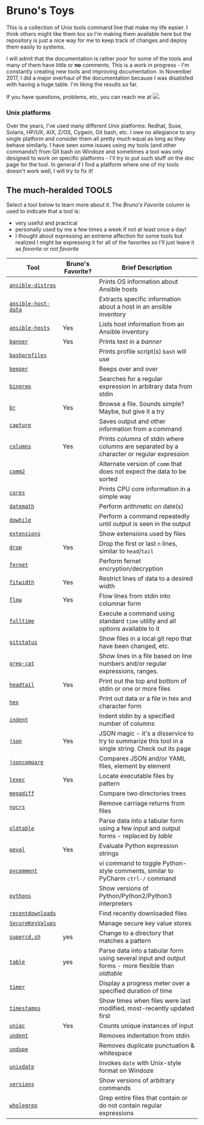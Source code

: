 # Bruno's Toys
This is a collection of Unix tools command line that make my life easier.  I think others might like them too so I'm making them available here but the repository is just a nice way for me to keep track of changes and deploy them easily to systems.

I will admit that the documentation is rather poor for some of the tools and many of them have little or **no** comments.  This is a work in progress - I'm constantly creating new tools and improving documentation.  In November 2017, I did a major overhaul of the documentation because I was disatisfed with having a huge table.  I'm liking the results so far.

If you have questions, problems, etc, you can reach me at <img src="images/email.jpg" />.

### Unix platforms

Over the years, I've used many different _Unix_ platforms: Redhat, Suse, Solaris, HP/UX, AIX, Z/OS, Cygwin, Git bash, etc.  I owe no allegiance to any single platform and consider them all pretty much equal as long as they behave similarly.  I have seen some issues using my tools (and other commands!) from Git bash on Windoze and sometimes a tool was only designed to work on specific platforms - I'll try to put such stuff on the doc page for the tool.  In general if I find a platform where one of my tools doesn't work well, I will try to fix it!

## The much-heralded TOOLS

Select a tool below to learn more about it.  The _Bruno's Favorite_ column is used to indicate that a tool is:
- very useful and practical
- personally used by me a few times a week if not at least once a day!
- I thought about expressing an extreme affection for some tools but realized I might be expressing it for all of the favorites so I'll just leave it as _favorite_ or _not favorite_

| Tool                                            | Bruno's Favorite? | Brief Description                                                                                    |
|-------------------------------------------------|-------------------|------------------------------------------------------------------------------------------------------|
| [`ansible-distros`](doc/ansible-distros.md)     |                   | Prints OS information about Ansible hosts                                                            |
| [`ansible-host-data`](doc/ansible-host-data.md) |                   | Extracts specific information about a host in an ansible inventory                                   |
| [`ansible-hosts`](doc/ansible-hosts.md)         | Yes               | Lists host information from an Ansible inventory                                                     |
| [`banner`](doc/banner.md)                       | Yes               | Prints text in a _banner_                                                                            |
| [`bashprofiles`](doc/bashprofiles.md)           |                   | Prints profile script(s) `bash` will use                                                             |
| [`beeper`](doc/beeper.md)                       |                   | Beeps over and over                                                                                  |
| [`bingrep`](doc/bingrep.md)                     |                   | Searches for a regular expression in arbitrary data from stdin                                       |
| [`br`](doc/br.md)                               | Yes               | Browse a file.  Sounds simple?  Maybe, but give it a try                                             |
| [`capture`](doc/capture.md)                     |                   | Saves output and other information from a command                                                    |
| [`columns`](doc/columns.md)                     | Yes               | Prints _columns_ of stdin where columns are separated by a character or regular expression           |
| [`comm2`](doc/comm2.md)                         |                   | Alternate version of `comm` that does not expect the data to be sorted                               |
| [`cores`](doc/cores.md)                         |                   | Prints CPU core information in a simple way                                                          |
| [`datemath`](doc/datemath.md)                   |                   | Perform arithmetic on date(s)                                                                        |
| [`dowhile`](doc/dowhile.md)                     |                   | Perform a command repeatedly until output is seen in the output                                      |
| [`extensions`](doc/extensions.md)               |                   | Show extensions used by files                                                                        |
| [`drop`](doc/drop.md)                           | Yes               | Drop the first or last `n` lines, similar to `head`/`tail`                                           |
| [`fernet`](doc/fernet.md)                       |                   | Perform fernet encryption/decryption                                                                 |
| [`fitwidth`](doc/fitwidth.md)                   | Yes               | Restrict lines of data to a desired width                                                            |
| [`flow`](doc/flow.md)                           | Yes               | Flow lines from stdin into columnar form                                                             |
| [`fulltime`](doc/fulltime.md)                   |                   | Execute a command using standard `time` utility and all options available to it                      |
| [`gitstatus`](doc/gitstatus.md)                 |                   | Show files in a local git repo that have been changed, etc.                                          |
| [`grep-cat`](doc/grep-cat.md)                   |                   | Show lines in a file based on line numbers and/or regular expressions, ranges.                       |
| [`headtail`](doc/headtail.md)                   | Yes               | Print out the top and bottom of stdin or one or more files                                           |
| [`hex`](doc/hex.md)                             |                   | Print out data or a file in hex and character form                                                   |
| [`indent`](doc/indent.md)                       |                   | Indent stdin by a specified number of columns                                                        |
| [`json`](doc/json.md)                           | Yes               | JSON magic - it's a disservice to try to summarize this tool in a single string.  Check out its page |
| [`jsoncompare`](doc/jsoncompare.md)             |                   | Compares JSON and/or YAML files, element by element                                                  |
| [`lexec`](doc/lexec.md)                         | Yes               | Locate executable files by pattern                                                                   |
| [`megadiff`](doc/megadiff.md)                   |                   | Compare two directories trees                                                                        |
| [`nocrs`](doc/nocrs.md)                         |                   | Remove carriage returns from files                                                                   |
| [`oldtable`](doc/oldtable.md)                   |                   | Parse data into a tabular form using a few input and output forms - replaced by _table_              |
| [`peval`](doc/peval.md)                         | Yes               | Evaluate Python expression strings                                                                   |
| [`pycomment`](doc/pycomment.md)                 |                   | vi command to toggle Python-style comments, similar to PyCharm `ctrl-/` command                      |
| [`pythons`](doc/pythons.md)                     |                   | Show versions of Python/Python2/Python3 interpreters                                                 |
| [`recentdownloads`](doc/recentdownloads.md)     |                   | Find recently downloaded files                                                                       |
| [`SecureKeyValues`](doc/SecureKeyValues.md)     |                   | Manage secure key value stores                                                                       |
| [`supercd.sh`](doc/supercd.sh.md)               | yes               | Change to a directory that matches a pattern                                                         |
| [`table`](doc/table.md)                         | yes               | Parse data into a tabular form using several input and output forms - more flexible than _oldtable_  |
| [`timer`](doc/timer.md)                         |                   | Display a progress meter over a specified duration of time                                           |
| [`timestamps`](doc/timestamps.md)               |                   | Show times when files were last modified, most-recently updated first                                |
| [`uniqc`](doc/uniqc.md)                         | Yes               | Counts unique instances of input                                                                     |
| [`undent`](doc/undent.md)                       |                   | Removes indentation from stdin                                                                       |
| [`undupe`](doc/undupe.md)                       |                   | Removes duplicate punctuation & whitespace                                                           |
| [`unixdate`](doc/unixdate.md)                   |                   | Invokes `date` with Unix-style format on Windoze                                                     |
| [`versions`](doc/versions.md)                   |                   | Show versions of arbitrary commands                                                                  |
| [`wholegrep`](doc/wholegrep.md)                 |                   | Grep entire files that contain or do not contain regular expressions                                 |
